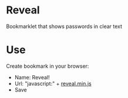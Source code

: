 # Reveal
Bookmarklet that shows passwords in clear text

# Use
Create bookmark in your browser:
- Name: Reveal!
- Url: "javascript:" + [reveal.min.js](https://raw.githubusercontent.com/jamiller619/reveal/master/reveal.min.js)
- Save
